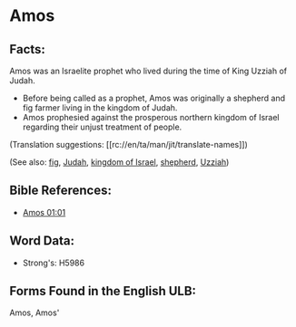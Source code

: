 # Amos

## Facts:

Amos was an Israelite prophet who lived during the time of King Uzziah of Judah.

* Before being called as a prophet, Amos was originally a shepherd and fig farmer living in the kingdom of Judah.
* Amos prophesied against the prosperous northern kingdom of Israel regarding their unjust treatment of people.

(Translation suggestions: [[rc://en/ta/man/jit/translate-names]])

(See also: [fig](../other/fig.md), [Judah](../names/judah.md), [kingdom of Israel](../names/kingdomofisrael.md), [shepherd](../other/shepherd.md), [Uzziah](../names/uzziah.md))

## Bible References:

* [Amos 01:01](rc://en/tn/help/amo/01/01)

## Word Data:

* Strong's: H5986

## Forms Found in the English ULB:

Amos, Amos'

